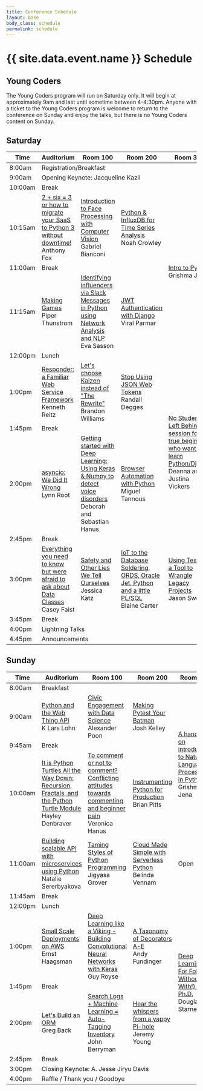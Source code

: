 ```yaml
---
title: Conference Schedule
layout: base
body_class: schedule
permalink: schedule
---
```


# {{ site.data.event.name }} Schedule

## Young Coders

The Young Coders program will run on Saturday only. It will begin at approximately 9am and last until sometime between 4-4:30pm.
Anyone with a ticket to the Young Coders program is welcome to return to the conference on Sunday and enjoy the talks, but there is no Young Coders content on Sunday.

## Saturday

<table>
<colgroup>
  <col width="8%">
  <col width="23%">
  <col width="23%">
  <col width="23%">
  <col width="23%">
</colgroup>
<thead>
  <tr>
    <th>Time</th>
    <th>Auditorium</th>
    <th>Room 100</th>
    <th>Room 200</th>
    <th>Room 300</th>
  </tr>
</thead>
<tbody>
  <tr class="schedule-8am">
    <td class="time">8:00am</td>
    <td class="all-rooms breakfast" colspan="4">Registration/Breakfast</td>
  </tr>
  <tr class="schedule-9am">
    <td class="time">9:00am</td>
    <td class="aud keynote" colspan="4">Opening Keynote: Jacqueline Kazil</td>
  </tr>
  <tr class="schedule-10am">
    <td class="time">10:00am</td>
    <td class="break" colspan="4">Break</td>
  </tr>
  <tr class="schedule-1015am">
    <td class="time">10:15am</td>
    <td class="aud">
      <a href="/talks/2-plus-six-equals-3">2 + six = 3 or how to migrate your SaaS to Python 3 without downtime!</a> <br/>
      Anthony Fox
    </td>
    <td class="room-100">
      <a href="/talks/introduction-to-face-processing-with-computer-vision">Introduction to Face Processing with Computer Vision</a> <br/>
      Gabriel Bianconi
    </td>
    <td class="room-200">
      <a href="/talks/python--influxdb-for-time-series-analysis">Python & InfluxDB for Time Series Analysis</a> <br/>
      Noah Crowley
    </td>
    <td class="room-300" rowspan="3">
      <a href="/talks/intro-to-python">Intro to Python</a> <br/>
      Grishma Jena
      </td>
  </tr>
  <tr class="schedule-11am">
    <td class="time">11:00am</td>
    <td class="break" colspan="3">Break</td>
  </tr>
  <tr class="schedule-1115am">
    <td class="time">11:15am</td>
    <td class="aud">
      <a href="/talks/making-games">Making Games</a> <br/>
      Piper Thunstrom
    </td>
    <td class="room-100">
      <a href="/talks/identifying-influencers-via-slack-messages-in-python-using-network-analysis-and-nlp">Identifying influencers via Slack Messages in Python using Network Analysis and NLP</a> <br/>
      Eva Sasson
    </td>
    <td class="room-200">
      <a href="/talks/jwt-authentication-with-django">JWT Authentication with Django</a> <br/>
      Viral Parmar
    </td>
  </tr>
  <tr class="schedule-12pm">
    <td class="time">12:00pm</td>
    <td class="all-rooms lunch" colspan="4">Lunch</td>
  </tr>
  <tr class="schedule-1pm">
    <td class="time">1:00pm</td>
    <td class="aud">
      <a href="/talks/responder-a-familiar-web-service-framework">Responder: a Familiar Web Service Framework</a> <br/>
      Kenneth Reitz
    </td>
    <td class="room-100">
      <a href="/talks/lets-choose-kaizen-instead-of-the-rewrite">Let's choose Kaizen instead of "The Rewrite"</a> <br/>
      Brandon Williams
    </td>
    <td class="room-200">
      <a href="/talks/stop-using-json-web-tokens">Stop Using JSON Web Tokens</a> <br/>
      Randall Degges
    </td>
    <td class="room-300" rowspan="4">
      <a href="/talks/no-student-left-behind-a-session-for-true-beginners-who-want-to-learn-pythondjango">No Student Left Behind! A session for true beginners who want to learn Python/Django</a> <br/>
      Deanna and Justina Vickers
    </td>
  </tr>
  <tr class="schedule-145pm">
    <td class="time">1:45pm</td>
    <td class="break" colspan="3">Break</td>
  </tr>
  <tr class="schedule-2pm">
    <td class="time">2:00pm</td>
    <td class="aud">
      <a href="/talks/asyncio-we-did-it-wrong">asyncio: We Did It Wrong</a> <br/>
      Lynn Root
    </td>
    <td class="room-100">
      <a href="/talks/getting-started-with-deep-learning-using-keras--numpy-to-detect-voice-disorders">Getting started with Deep Learning&#58; Using Keras & Numpy to detect voice disorders</a> <br/>
      Deborah and Sebastian Hanus 
    </td>
    <td class="room-200">
      <a href="/talks/browser-automation-with-python">Browser Automation with Python</a> <br/>
      Miguel Tannous
    </td>
  </tr>
  <tr class="schedule-245pm">
    <td class="time">2:45pm</td>
    <td class="break" colspan="3">Break</td>
  </tr>
  <tr class="schedule-3pm">
    <td class="time">3:00pm</td>
    <td class="aud">
      <a href="/talks/everything-you-need-to-know-but-were-afraid-to-ask-about-data-classes">Everything you need to know but were afraid to ask about Data Classes</a> <br/>
      Casey Faist
    </td>
    <td class="room-100">
      <a href="/talks/safety-and-other-lies-we-tell-ourselves">Safety and Other Lies We Tell Ourselves</a> <br/>
      Jessica Katz
    </td>
    <td class="room-200">
      <a href="/talks/iot-to-the-database-soldering-ords-oracle-jet-python-and-a-little-plsql">IoT to the Database Soldering, ORDS, Oracle Jet, Python and a little PL/SQL</a> <br/>
      Blaine Carter
    </td>
    <td class="room-300">
      <a href="/talks/using-tests-as-a-tool-to-wrangle-legacy-projects">Using Tests as a Tool to Wrangle Legacy Projects</a> <br/>
      Jason Swett
    </td>
  </tr>
  <tr class="schedule-345pm">
    <td class="time">3:45pm</td>
    <td class="break" colspan="4">Break</td>
  </tr>
  <tr class="schedule-4pm">
    <td class="time">4:00pm</td>
    <td class="aud lightning-talks" colspan="4">Lightning Talks</td>
  </tr>
  <tr class="schedule-445pm">
    <td class="time">4:45pm</td>
    <td class="aud announcements" colspan="4">Announcements</td>
  </tr>
</tbody>
</table>


## Sunday


<table>
<colgroup>
  <col width="8%">
  <col width="23%">
  <col width="23%">
  <col width="23%">
  <col width="23%">
</colgroup>
<thead>
  <tr>
    <th>Time</th>
    <th>Auditorium</th>
    <th>Room 100</th>
    <th>Room 200</th>
    <th>Room 300</th>
  </tr>
</thead>
<tbody>
  <tr class="schedule-8am">
    <td class="time">8:00am</td>
    <td class="all-rooms breakfast" colspan="4">Breakfast</td>
  </tr>
  <tr class="schedule-9am">
    <td class="time">9:00am</td>
    <td class="aud">
      <a href="/talks/python-and-the-web-thing-api">Python and the Web Thing API</a> <br/>
      K Lars Lohn
    </td>
    <td class="room-100">
      <a href="/talks/civic-engagement-with-data-science">Civic Engagement with Data Science</a> <br/>
      Alexander Poon
    </td>
    <td class="room-200">
      <a href="/talks/making-pytest-your-batman">Making Pytest Your Batman</a> <br/>
      Josh Kelley
    </td>
    <td class="room-300" rowspan="3">
      <a href="/talks/a-handson-introduction-to-natural-language-processing-in-python">A hands-on introduction to Natural Language Processing in Python</a> <br/>
      Grishma Jena
    </td>
  </tr>
  <tr class="schedule-945am">
    <td class="time">9:45am</td>
    <td class="break" colspan="3">Break</td>
  </tr>
  <tr class="schedule-10am">
    <td class="time">10:00am</td>
    <td class="aud">
      <a href="/talks/it-is-python-turtles-all-the-way-down-recursion-fractals-and-the-python-turtle-module">It is Python Turtles All the Way Down: Recursion, Fractals, and the Python Turtle Module</a> <br/>
      Hayley Denbraver
    </td>
    <td class="room-100">
      <a href="/talks/to-comment-or-not-to-comment">To comment or not to comment? Conflicting attitudes towards commenting and beginner pain</a> <br/>
      Veronica Hanus
    </td>
    <td class="room-200">
      <a href="/talks/instrumenting-python-for-production">Instrumenting Python for Production</a> <br/>
      Brian Pitts
    </td>
  </tr>
  <tr class="schedule-11am">
    <td class="time">11:00am</td>
    <td class="aud">
      <a href="/talks/building-scalable-api-with-microservices-using-python">Building scalable API with microservices using Python</a> <br/>
      Natalie Sererbyakova
    </td>
    <td class="room-100">
      <a href="/talks/taming-styles-of-python-programming">Taming Styles of Python Programming</a> <br/>
      Jigyasa Grover
    </td>
    <td class="room-200">
      <a href="/talks/cloud-made-simple-with-serverless-python">Cloud Made Simple with Serverless Python</a> <br/>
      Belinda Vennam
    </td>
    <td class="room-300 open">Open</td>
  </tr>
  <tr class="schedule-1145pm">
    <td class="time">11:45am</td>
    <td class="break" colspan="4">Break</td>
  </tr>
  <tr class="schedule-12pm">
    <td class="time">12:00pm</td>
    <td class="all-rooms lunch" colspan="4">Lunch</td>
  </tr>
  <tr class="schedule-1pm">
    <td class="time">1:00pm</td>
    <td class="aud">
      <a href="/talks/small-scale-deployments-on-aws">Small Scale Deployments on AWS</a> <br/>
      Ernst Haagsman
    </td>
    <td class="room-100">
      <a href="/talks/deep-learning-like-a-viking--building-convolutional-neural-networks-with-keras">Deep Learning like a Viking - Building Convolutional Neural Networks with Keras</a> <br/>
      Guy Royse
    </td>
    <td class="room-200">
      <a href="/talks/-a-taxonomy-of-decorators-ae">A Taxonomy of Decorators A-E</a> <br/>
      Andy Fundinger
    </td>
    <td class="room-300" rowspan="3">
      <a href="/talks/deep-learning-for-folks-without-or-with-a-phd">Deep Learning For Folks Without (or With!) a Ph.D.</a> <br/>
      Douglas Starnes
    </td>
  </tr>
  <tr class="schedule-145pm">
    <td class="time">1:45pm</td>
    <td class="break" colspan="3">Break</td>
  </tr>
  <tr class="schedule-2pm">
    <td class="time">2:00pm</td>
    <td class="aud">
      <a href="/talks/lets-build-an-orm">Let's Build an ORM</a> <br/>
      Greg Back
    </td>
    <td class="room-100">
      <a href="/talks/search-logs--machine-learning--autotagging-inventory">Search Logs + Machine Learning = Auto-Tagging Inventory</a> <br/>
      John Berryman
    </td>
    <td class="room-200">
      <a href="/talks/hear-the-whispers-from-a-yappy-pihole">Hear the whispers from a yappy Pi-hole</a> <br/>
      Jeremy Young
    </td>
  </tr>
  <tr class="schedule-245pm">
    <td class="time">2:45pm</td>
    <td class="break" colspan="4">Break</td>
  </tr>
  <tr class="schedule-3pm">
    <td class="time">3:00pm</td>
    <td class="keynote" colspan="4">Closing Keynote: A. Jesse Jiryu Davis</td>
  </tr>
  <tr class="schedule-4pm">
    <td class="time">4:00pm</td>
    <td class="aud announcements" colspan="4">Raffle / Thank you / Goodbye</td>
  </tr>
</tbody>
</table>
